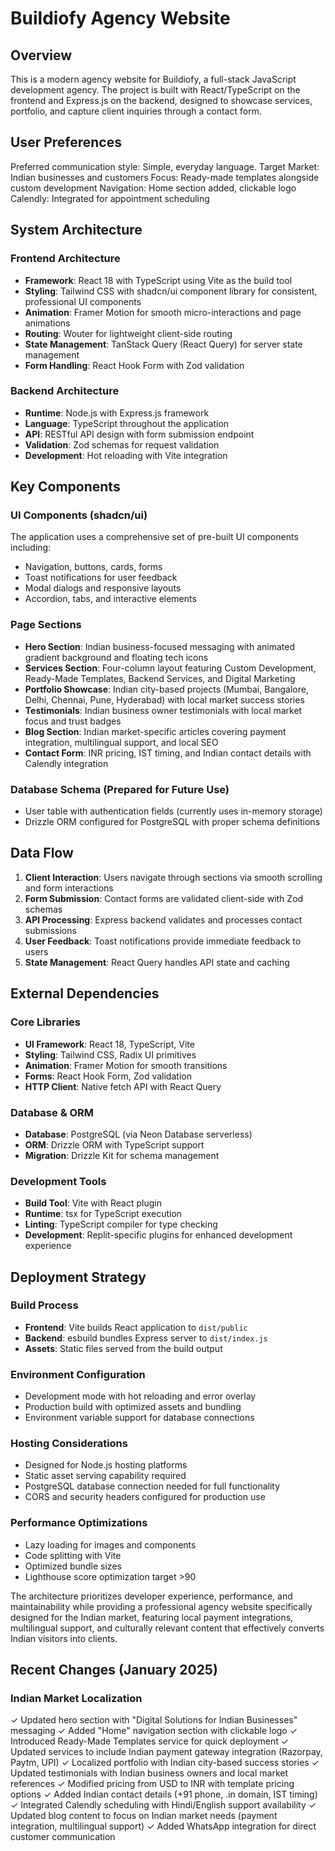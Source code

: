 # Buildiofy Agency Website

## Overview

This is a modern agency website for Buildiofy, a full-stack JavaScript development agency. The project is built with React/TypeScript on the frontend and Express.js on the backend, designed to showcase services, portfolio, and capture client inquiries through a contact form.

## User Preferences

Preferred communication style: Simple, everyday language.
Target Market: Indian businesses and customers
Focus: Ready-made templates alongside custom development
Navigation: Home section added, clickable logo
Calendly: Integrated for appointment scheduling

## System Architecture

### Frontend Architecture
- **Framework**: React 18 with TypeScript using Vite as the build tool
- **Styling**: Tailwind CSS with shadcn/ui component library for consistent, professional UI components
- **Animation**: Framer Motion for smooth micro-interactions and page animations
- **Routing**: Wouter for lightweight client-side routing
- **State Management**: TanStack Query (React Query) for server state management
- **Form Handling**: React Hook Form with Zod validation

### Backend Architecture
- **Runtime**: Node.js with Express.js framework
- **Language**: TypeScript throughout the application
- **API**: RESTful API design with form submission endpoint
- **Validation**: Zod schemas for request validation
- **Development**: Hot reloading with Vite integration

## Key Components

### UI Components (shadcn/ui)
The application uses a comprehensive set of pre-built UI components including:
- Navigation, buttons, cards, forms
- Toast notifications for user feedback
- Modal dialogs and responsive layouts
- Accordion, tabs, and interactive elements

### Page Sections
- **Hero Section**: Indian business-focused messaging with animated gradient background and floating tech icons
- **Services Section**: Four-column layout featuring Custom Development, Ready-Made Templates, Backend Services, and Digital Marketing
- **Portfolio Showcase**: Indian city-based projects (Mumbai, Bangalore, Delhi, Chennai, Pune, Hyderabad) with local market success stories
- **Testimonials**: Indian business owner testimonials with local market focus and trust badges
- **Blog Section**: Indian market-specific articles covering payment integration, multilingual support, and local SEO
- **Contact Form**: INR pricing, IST timing, and Indian contact details with Calendly integration

### Database Schema (Prepared for Future Use)
- User table with authentication fields (currently uses in-memory storage)
- Drizzle ORM configured for PostgreSQL with proper schema definitions

## Data Flow

1. **Client Interaction**: Users navigate through sections via smooth scrolling and form interactions
2. **Form Submission**: Contact forms are validated client-side with Zod schemas
3. **API Processing**: Express backend validates and processes contact submissions
4. **User Feedback**: Toast notifications provide immediate feedback to users
5. **State Management**: React Query handles API state and caching

## External Dependencies

### Core Libraries
- **UI Framework**: React 18, TypeScript, Vite
- **Styling**: Tailwind CSS, Radix UI primitives
- **Animation**: Framer Motion for smooth transitions
- **Forms**: React Hook Form, Zod validation
- **HTTP Client**: Native fetch API with React Query

### Database & ORM
- **Database**: PostgreSQL (via Neon Database serverless)
- **ORM**: Drizzle ORM with TypeScript support
- **Migration**: Drizzle Kit for schema management

### Development Tools
- **Build Tool**: Vite with React plugin
- **Runtime**: tsx for TypeScript execution
- **Linting**: TypeScript compiler for type checking
- **Development**: Replit-specific plugins for enhanced development experience

## Deployment Strategy

### Build Process
- **Frontend**: Vite builds React application to `dist/public`
- **Backend**: esbuild bundles Express server to `dist/index.js`
- **Assets**: Static files served from the build output

### Environment Configuration
- Development mode with hot reloading and error overlay
- Production build with optimized assets and bundling
- Environment variable support for database connections

### Hosting Considerations
- Designed for Node.js hosting platforms
- Static asset serving capability required
- PostgreSQL database connection needed for full functionality
- CORS and security headers configured for production use

### Performance Optimizations
- Lazy loading for images and components
- Code splitting with Vite
- Optimized bundle sizes
- Lighthouse score optimization target >90

The architecture prioritizes developer experience, performance, and maintainability while providing a professional agency website specifically designed for the Indian market, featuring local payment integrations, multilingual support, and culturally relevant content that effectively converts Indian visitors into clients.

## Recent Changes (January 2025)

### Indian Market Localization
✓ Updated hero section with "Digital Solutions for Indian Businesses" messaging
✓ Added "Home" navigation section with clickable logo
✓ Introduced Ready-Made Templates service for quick deployment
✓ Updated services to include Indian payment gateway integration (Razorpay, Paytm, UPI)
✓ Localized portfolio with Indian city-based success stories
✓ Updated testimonials with Indian business owners and local market references
✓ Modified pricing from USD to INR with template pricing options
✓ Added Indian contact details (+91 phone, .in domain, IST timing)
✓ Integrated Calendly scheduling with Hindi/English support availability
✓ Updated blog content to focus on Indian market needs (payment integration, multilingual support)
✓ Added WhatsApp integration for direct customer communication